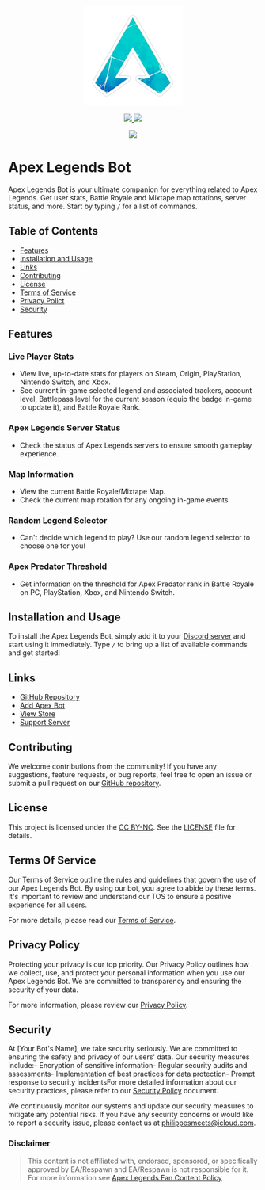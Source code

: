 <p align="center">
  <img src="src/data/utilities/images/pfp-png.png" alt="Alt Text" width="200">
</p>
<p align="center">
  <a href="https://top.gg/bot/1014207340188270673">
    <img src="https://top.gg/api/widget/servers/1014207340188270673.svg">
    <img src="https://top.gg/api/widget/upvotes/1014207340188270673.svg">
  </a>
</p>
<p align="center">
  <img src="https://repobeats.axiom.co/api/embed/1655dd98d3517f93b6d246c98f3a1dd134f37595.svg">
</p>

# Apex Legends Bot

Apex Legends Bot is your ultimate companion for everything related to Apex Legends. Get user stats, Battle Royale and Mixtape map rotations, server status, and more. Start by typing `/` for a list of commands.

## Table of Contents

- [Features](#features)
- [Installation and Usage](#installation-and-usage)
- [Links](#links)
- [Contributing](#contributing)
- [License](#license)
- [Terms of Service](#terms-of-service)
- [Privacy Polict](#privacy-policy)
- [Security](#security)

## Features

### Live Player Stats

- View live, up-to-date stats for players on Steam, Origin, PlayStation, Nintendo Switch, and Xbox.
- See current in-game selected legend and associated trackers, account level, Battlepass level for the current season (equip the badge in-game to update it), and Battle Royale Rank.

### Apex Legends Server Status

- Check the status of Apex Legends servers to ensure smooth gameplay experience.

### Map Information

- View the current Battle Royale/Mixtape Map.
- Check the current map rotation for any ongoing in-game events.

### Random Legend Selector

- Can't decide which legend to play? Use our random legend selector to choose one for you!

### Apex Predator Threshold

- Get information on the threshold for Apex Predator rank in Battle Royale on PC, PlayStation, Xbox, and Nintendo Switch.

## Installation and Usage

To install the Apex Legends Bot, simply add it to your [Discord server](https://discord.com/) and start using it immediately. Type `/` to bring up a list of available commands and get started!

## Links

- [GitHub Repository](https://github.com/Knightplayzz/apex-bot)
- [Add Apex Bot](https://discord.com/api/oauth2/authorize?client_id=1014207340188270673&permissions=8&scope=bot%20applications.commands)
- [View Store](https://discord.com/application-directory/1014207340188270673)
- [Support Server](https://discord.gg/cgdssWTqAT)

## Contributing

We welcome contributions from the community! If you have any suggestions, feature requests, or bug reports, feel free to open an issue or submit a pull request on our [GitHub repository](https://github.com/Kngithplayzz/apex-bot).

## License

This project is licensed under the [CC BY-NC](LICENSE). See the [LICENSE](LICENSE) file for details.

## Terms Of Service

Our Terms of Service outline the rules and guidelines that govern the use of our Apex Legends Bot. By using our bot, you agree to abide by these terms. It's important to review and understand our TOS to ensure a positive experience for all users.

For more details, please read our [Terms of Service](TOS).

## Privacy Policy

Protecting your privacy is our top priority. Our Privacy Policy outlines how we collect, use, and protect your personal information when you use our Apex Legends Bot. We are committed to transparency and ensuring the security of your data.

For more information, please review our [Privacy Policy](PRIVACY).

## Security

At [Your Bot's Name], we take security seriously. We are committed to ensuring the safety and privacy of our users' data. Our security measures include:- Encryption of sensitive information- Regular security audits and assessments- Implementation of best practices for data protection- Prompt response to security incidentsFor more detailed information about our security practices, please refer to our [Security Policy](SECURITY) document.

We continuously monitor our systems and update our security measures to mitigate any potential risks. If you have any security concerns or would like to report a security issue, please contact us at [philippesmeets@icloud.com](mailto:philippesmeets@icloud.com).

### Disclaimer

> This content is not affiliated with, endorsed, sponsored, or specifically approved by EA/Respawn and EA/Respawn is not responsible for it. For more information see [Apex Legends Fan Content Policy](https://help.ea.com/en/help/faq/how-to-request-permission-for-ea-games-content/#:~:text=Our%20fans%20can%20use%20our,or%20other%20content%20behind%20paywalls.)
